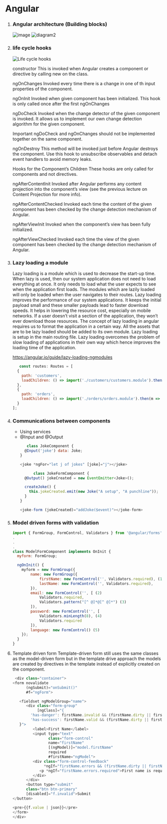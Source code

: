 # Angular

1. ### Angular architecture (Building blocks)

   ![image](https://angular.io/generated/images/guide/architecture/overview2.png)
   ![diagram2](https://cdn.educba.com/academy/wp-content/uploads/2019/12/angular-2-architecture.png)
  

1. ### life cycle hooks
    ![Life cycle hooks](https://codecraft.tv/assets/images/courses/angular/4.components/lifecycle-hooks.png)
    
    constructor
    This is invoked when Angular creates a component or directive by calling new on the class.

    ngOnChanges
    Invoked every time there is a change in one of th input properties of the component.

    ngOnInit
    Invoked when given component has been initialized.
    This hook is only called once after the first ngOnChanges

    ngDoCheck
    Invoked when the change detector of the given component is invoked. It allows us to implement our own change detection algorithm for the given component.

    Important
    ngDoCheck and ngOnChanges should not be implemented together on the same component.
    
    ngOnDestroy
    This method will be invoked just before Angular destroys the component.
    Use this hook to unsubscribe observables and detach event handlers to avoid memory leaks.

    Hooks for the Component’s Children
    These hooks are only called for components and not directives.

    ngAfterContentInit
    Invoked after Angular performs any content projection into the component’s view (see the previous lecture on Content Projection for more info).

    ngAfterContentChecked
    Invoked each time the content of the given component has been checked by the change detection mechanism of Angular.

    ngAfterViewInit
    Invoked when the component’s view has been fully initialized.

    ngAfterViewChecked
    Invoked each time the view of the given component has been checked by the change detection mechanism of Angular.


1. ### Lazy loading a module

   Lazy loading is a module which is used to decrease the start-up time. 
   When lazy is used, then our system application does not need to load everything at once.
   It only needs to load what the user expects to see when the application first loads. 
   The modules which are lazily loaded will only be loaded when the user navigates to their routes. Lazy loading improves the performance of our system applications. 
   It keeps the initial payload small and these smaller payloads lead to faster download speeds. 
   It helps in lowering the resource cost, especially on mobile networks. 
   If a user doesn’t visit a section of the application, they won’t ever download those resources. 
   The concept of lazy loading in angular requires us to format the application in a certain way.
   All the assets that are to be lazy loaded should be added to its own module. 
   Lazy loading is setup in the main routing file. 
   Lazy loading overcomes the problem of slow loading of applications in their own way which hence improves the loading time of the application.
   
   https://angular.io/guide/lazy-loading-ngmodules
   
    ```javascript
       const routes: Routes = [
      {
        path: 'customers',
        loadChildren: () => import('./customers/customers.module').then(m => m.CustomersModule)
      },
      {
        path: 'orders',
        loadChildren: () => import('./orders/orders.module').then(m => m.OrdersModule)
      }
    ];
    ```

1. ### Communications between components

   - Using services
   - @Input and @Output 
      ```javascript
         class JokeComponent {
        @Input('joke') data: Joke;
      }
      
      <joke *ngFor="let j of jokes" [joke]="j"></joke>
      ```
      ```javascript
            class JokeFormComponent {
        @Output() jokeCreated = new EventEmitter<Joke>();

        createJoke() {
          this.jokeCreated.emit(new Joke("A setup", "A punchline"));
        }
      }
      
      <joke-form (jokeCreated)="addJoke($event)"></joke-form>
      
      ```
1. ### Model driven forms with validation

      ```javascript
      import { FormGroup, FormControl, Validators } from '@angular/forms';
      .
      .
      .
      class ModelFormComponent implements OnInit {
        myform: FormGroup;

        ngOnInit() {
          myform = new FormGroup({
              name: new FormGroup({
                  firstName: new FormControl('', Validators.required), (1)
                  lastName: new FormControl('', Validators.required),
              }),
              email: new FormControl('', [ (2)
                  Validators.required,
                  Validators.pattern("[^ @]*@[^ @]*") (3)
              ]),
              password: new FormControl('', [
                  Validators.minLength(8), (4)
                  Validators.required
              ]),
              language: new FormControl() (5)
          });
        }
      }
      ```
     
1. Template driven form 
   Template-driven form still uses the same classes as the model-driven form but in the template drive approach the models are created by directives in the template instead of explicitly created on the component.
   
      ```javascript
       <div class="container">
      <form novalidate
            (ngSubmit)="onSubmit()"
            #f="ngForm">

         <fieldset ngModelGroup="name">
            <div class="form-group"
                 [ngClass]="{
              'has-danger': firstName.invalid && (firstName.dirty || firstName.touched),
              'has-success': firstName.valid && (firstName.dirty || firstName.touched)
         }">
               <label>First Name</label>
               <input type="text"
                      class="form-control"
                      name="firstName"
                      [(ngModel)]="model.firstName"
                      required
                      #firstName="ngModel">
               <div class="form-control-feedback"
                    *ngIf="firstName.errors && (firstName.dirty || firstName.touched)">
                  <p *ngIf="firstName.errors.required">First name is required</p>
               </div>
            </div>
            <button type="submit"
	        class="btn btn-primary"
	        [disabled]="f.invalid">Submit
	</button>

	<pre>{{f.value | json}}</pre>
   </form>
   </div>

      ```
